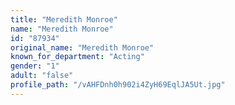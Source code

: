 ```yaml
---
title: "Meredith Monroe"
name: "Meredith Monroe"
id: "87934"
original_name: "Meredith Monroe"
known_for_department: "Acting"
gender: "1"
adult: "false"
profile_path: "/vAHFDnh0h902i4ZyH69EqlJA5Ut.jpg"
---
```

